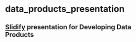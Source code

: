 # data_products_presentation

## [Slidify](http://rpubs.com/cjustc/177558) presentation for Developing Data Products

